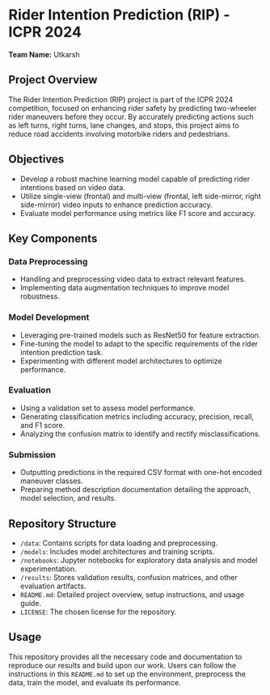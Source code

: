 # Rider Intention Prediction (RIP) - ICPR 2024

**Team Name:** Utkarsh

## Project Overview
The Rider Intention Prediction (RIP) project is part of the ICPR 2024 competition, focused on enhancing rider safety by predicting two-wheeler rider maneuvers before they occur. By accurately predicting actions such as left turns, right turns, lane changes, and stops, this project aims to reduce road accidents involving motorbike riders and pedestrians.

## Objectives
- Develop a robust machine learning model capable of predicting rider intentions based on video data.
- Utilize single-view (frontal) and multi-view (frontal, left side-mirror, right side-mirror) video inputs to enhance prediction accuracy.
- Evaluate model performance using metrics like F1 score and accuracy.

## Key Components

### Data Preprocessing
- Handling and preprocessing video data to extract relevant features.
- Implementing data augmentation techniques to improve model robustness.

### Model Development
- Leveraging pre-trained models such as ResNet50 for feature extraction.
- Fine-tuning the model to adapt to the specific requirements of the rider intention prediction task.
- Experimenting with different model architectures to optimize performance.

### Evaluation
- Using a validation set to assess model performance.
- Generating classification metrics including accuracy, precision, recall, and F1 score.
- Analyzing the confusion matrix to identify and rectify misclassifications.

### Submission
- Outputting predictions in the required CSV format with one-hot encoded maneuver classes.
- Preparing method description documentation detailing the approach, model selection, and results.

## Repository Structure
- `/data`: Contains scripts for data loading and preprocessing.
- `/models`: Includes model architectures and training scripts.
- `/notebooks`: Jupyter notebooks for exploratory data analysis and model experimentation.
- `/results`: Stores validation results, confusion matrices, and other evaluation artifacts.
- `README.md`: Detailed project overview, setup instructions, and usage guide.
- `LICENSE`: The chosen license for the repository.

## Usage
This repository provides all the necessary code and documentation to reproduce our results and build upon our work. Users can follow the instructions in this `README.md` to set up the environment, preprocess the data, train the model, and evaluate its performance.
